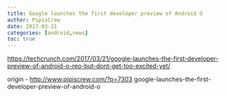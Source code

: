 ```yaml
---
title: Google launches the first developer preview of Android O
author: PipisCrew
date: 2017-03-21
categories: [android,news]
toc: true
---
```


https://techcrunch.com/2017/03/21/google-launches-the-first-developer-preview-of-android-o-reo-but-dont-get-too-excited-yet/

origin - http://www.pipiscrew.com/?p=7303 google-launches-the-first-developer-preview-of-android-o